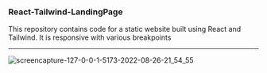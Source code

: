 ### React-Tailwind-LandingPage
This repository contains code for a static website built using React and Tailwind. It is responsive with various breakpoints

****
![screencapture-127-0-0-1-5173-2022-08-26-21_54_55](https://user-images.githubusercontent.com/70688937/186950096-efa764b6-7f30-45e0-879d-78ed2aa7b52b.png)
